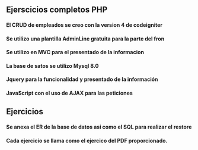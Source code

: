 ## Ejerscicios completos PHP
#### El CRUD de empleados se creo con la version 4 de codeigniter
#### Se utilizo una plantilla AdminLine gratuita para la parte del fron
#### Se utilizo en MVC para el presentado de la informacion
#### La base de satos se utilizo Mysql 8.0
#### Jquery para la funcionalidad y presentado de la información
#### JavaScript con el uso de AJAX para las peticiones

## Ejercicios 
#### Se anexa el ER de la base de datos asi como el SQL para realizar el restore
#### Cada ejercicio se llama como el ejercico del PDF proporcionado.